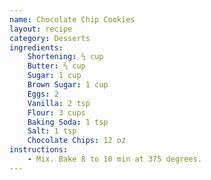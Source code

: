 ```yaml
---
name: Chocolate Chip Cookies
layout: recipe
category: Desserts
ingredients:
    Shortening: ⅔ cup
    Butter: ⅔ cup
    Sugar: 1 cup
    Brown Sugar: 1 cup
    Eggs: 2
    Vanilla: 2 tsp
    Flour: 3 cups
    Baking Soda: 1 tsp
    Salt: 1 tsp
    Chocolate Chips: 12 oz
instructions:
    - Mix. Bake 8 to 10 min at 375 degrees.
---
```

